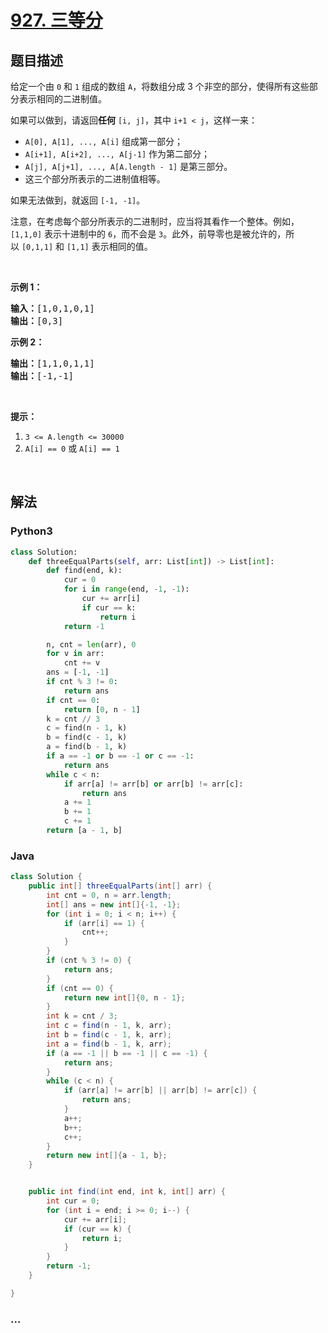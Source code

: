 # [927. 三等分](https://leetcode-cn.com/problems/three-equal-parts)



## 题目描述

<!-- 这里写题目描述 -->

<p>给定一个由 <code>0</code> 和 <code>1</code> 组成的数组&nbsp;<code>A</code>，将数组分成 3&nbsp;个非空的部分，使得所有这些部分表示相同的二进制值。</p>

<p>如果可以做到，请返回<strong>任何</strong>&nbsp;<code>[i, j]</code>，其中 <code>i+1 &lt; j</code>，这样一来：</p>

<ul>
	<li><code>A[0], A[1], ..., A[i]</code>&nbsp;组成第一部分；</li>
	<li><code>A[i+1], A[i+2], ..., A[j-1]</code>&nbsp;作为第二部分；</li>
	<li><code>A[j], A[j+1], ..., A[A.length - 1]</code> 是第三部分。</li>
	<li>这三个部分所表示的二进制值相等。</li>
</ul>

<p>如果无法做到，就返回&nbsp;<code>[-1, -1]</code>。</p>

<p>注意，在考虑每个部分所表示的二进制时，应当将其看作一个整体。例如，<code>[1,1,0]</code>&nbsp;表示十进制中的&nbsp;<code>6</code>，而不会是&nbsp;<code>3</code>。此外，前导零也是被允许的，所以&nbsp;<code>[0,1,1]</code> 和&nbsp;<code>[1,1]</code>&nbsp;表示相同的值。</p>

<p>&nbsp;</p>

<p><strong>示例 1：</strong></p>

<pre><strong>输入：</strong>[1,0,1,0,1]
<strong>输出：</strong>[0,3]
</pre>

<p><strong>示例 2：</strong></p>

<pre><strong>输出：</strong>[1,1,0,1,1]
<strong>输出：</strong>[-1,-1]</pre>

<p>&nbsp;</p>

<p><strong>提示：</strong></p>

<ol>
	<li><code>3 &lt;= A.length &lt;= 30000</code></li>
	<li><code>A[i] == 0</code>&nbsp;或&nbsp;<code>A[i] == 1</code></li>
</ol>

<p>&nbsp;</p>


## 解法

<!-- 这里可写通用的实现逻辑 -->

<!-- tabs:start -->

### **Python3**

<!-- 这里可写当前语言的特殊实现逻辑 -->

```python
class Solution:
    def threeEqualParts(self, arr: List[int]) -> List[int]:
        def find(end, k):
            cur = 0
            for i in range(end, -1, -1):
                cur += arr[i]
                if cur == k:
                    return i
            return -1

        n, cnt = len(arr), 0
        for v in arr:
            cnt += v
        ans = [-1, -1]
        if cnt % 3 != 0:
            return ans
        if cnt == 0:
            return [0, n - 1]
        k = cnt // 3
        c = find(n - 1, k)
        b = find(c - 1, k)
        a = find(b - 1, k)
        if a == -1 or b == -1 or c == -1:
            return ans
        while c < n:
            if arr[a] != arr[b] or arr[b] != arr[c]:
                return ans
            a += 1
            b += 1
            c += 1
        return [a - 1, b]
```

### **Java**

<!-- 这里可写当前语言的特殊实现逻辑 -->

```java
class Solution {
    public int[] threeEqualParts(int[] arr) {
        int cnt = 0, n = arr.length;
        int[] ans = new int[]{-1, -1};
        for (int i = 0; i < n; i++) {
            if (arr[i] == 1) {
                cnt++;
            }
        }
        if (cnt % 3 != 0) {
            return ans;
        }
        if (cnt == 0) {
            return new int[]{0, n - 1};
        }
        int k = cnt / 3;
        int c = find(n - 1, k, arr);
        int b = find(c - 1, k, arr);
        int a = find(b - 1, k, arr);
        if (a == -1 || b == -1 || c == -1) {
            return ans;
        }
        while (c < n) {
            if (arr[a] != arr[b] || arr[b] != arr[c]) {
                return ans;
            }
            a++;
            b++;
            c++;
        }
        return new int[]{a - 1, b};
    }


    public int find(int end, int k, int[] arr) {
        int cur = 0;
        for (int i = end; i >= 0; i--) {
            cur += arr[i];
            if (cur == k) {
                return i;
            }
        }
        return -1;
    }

}
```

### **...**

```

```

<!-- tabs:end -->
